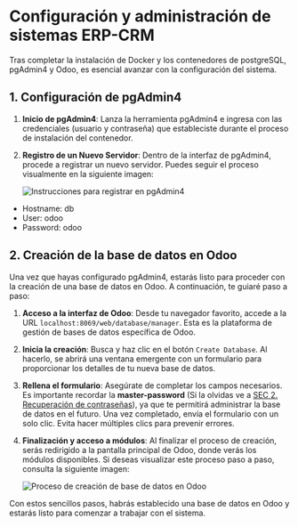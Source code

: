 # Configuración y administración de sistemas ERP-CRM

Tras completar la instalación de Docker y los contenedores de postgreSQL, pgAdmin4 y Odoo, es esencial avanzar con la configuración del sistema.

## 1. Configuración de pgAdmin4

1. **Inicio de pgAdmin4**: Lanza la herramienta pgAdmin4 e ingresa con las credenciales (usuario y contraseña) que estableciste durante el proceso de instalación del contenedor.

2. **Registro de un Nuevo Servidor**: Dentro de la interfaz de pgAdmin4, procede a registrar un nuevo servidor. Puedes seguir el proceso visualmente en la siguiente imagen:

   ![Instrucciones para registrar en pgAdmin4](https://github.com/canarydev/SGE_23-24/blob/main/static/images/UT3/pgAdmin4.gif)

- Hostname: db
- User: odoo
- Password: odoo

## 2. Creación de la base de datos en Odoo

Una vez que hayas configurado pgAdmin4, estarás listo para proceder con la creación de una base de datos en Odoo. A continuación, te guiaré paso a paso:

1. **Acceso a la interfaz de Odoo**: Desde tu navegador favorito, accede a la URL `localhost:8069/web/database/manager`. Esta es la plataforma de gestión de bases de datos específica de Odoo.

2. **Inicia la creación**: Busca y haz clic en el botón `Create Database`. Al hacerlo, se abrirá una ventana emergente con un formulario para proporcionar los detalles de tu nueva base de datos.

3. **Rellena el formulario**: Asegúrate de completar los campos necesarios. Es importante recordar la **master-password** (Si la olvidas ve a [SEC 2. Recuperación de contraseñas](https://github.com/canarydev/SGE/blob/main/SEC/2.%20Recuperaci%C3%B3n%20de%20contrase%C3%B1as.md#odoo-master-password)), ya que te permitirá administrar la base de datos en el futuro. Una vez completado, envía el formulario con un solo clic. Evita hacer múltiples clics para prevenir errores.

4. **Finalización y acceso a módulos**: Al finalizar el proceso de creación, serás redirigido a la pantalla principal de Odoo, donde verás los módulos disponibles. Si deseas visualizar este proceso paso a paso, consulta la siguiente imagen:

   ![Proceso de creación de base de datos en Odoo](https://github.com/canarydev/SGE_23-24/blob/main/static/images/UT3/odoo_create_database.gif)

Con estos sencillos pasos, habrás establecido una base de datos en Odoo y estarás listo para comenzar a trabajar con el sistema.
